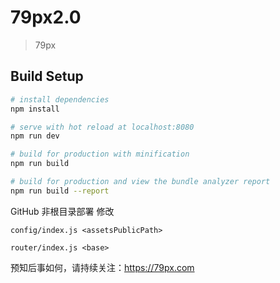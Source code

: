 # 79px2.0

> 79px

## Build Setup

``` bash
# install dependencies
npm install

# serve with hot reload at localhost:8080
npm run dev

# build for production with minification
npm run build

# build for production and view the bundle analyzer report
npm run build --report
```

GitHub 非根目录部署  修改

    config/index.js <assetsPublicPath>

    router/index.js <base>


预知后事如何，请持续关注：https://79px.com
